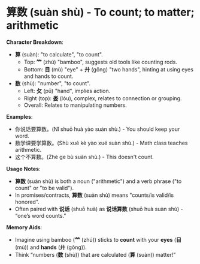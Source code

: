 # **算数 (suàn shù) - To count; to matter; arithmetic**

**Character Breakdown**:  
- **算** (suàn): "to calculate", "to count".
  - Top: **⺮** (zhú) "bamboo", suggests old tools like counting rods.
  - Bottom: **目** (mù) "eye" + **廾** (gǒng) "two hands", hinting at using eyes and hands to count.  
- **数** (shù): "number", "to count".
  - Left: **攵** (pū) "hand", implies action.
  - Right (top): **娄** (lóu), complex, relates to connection or grouping.
  - Overall: Relates to manipulating numbers.

**Examples**:  
- 你说话要算数。(Nǐ shuō huà yào suàn shù.) - You should keep your word.  
- 数学课要学算数。(Shù xué kè yào xué suàn shù.) - Math class teaches arithmetic.  
- 这个不算数。(Zhè ge bù suàn shù.) - This doesn't count.

**Usage Notes**:  
- **算数** (suàn shù) is both a noun ("arithmetic") and a verb phrase ("to count" or "to be valid").  
- In promises/contracts, **算数** (suàn shù) means "counts/is valid/is honored".  
- Often paired with **说话** (shuō huà) as **说话算数** (shuō huà suàn shù) - “one’s word counts.”

**Memory Aids**:  
- Imagine using bamboo (**⺮** (zhú)) sticks to **count** with your **eyes** (**目** (mù)) and **hands** (**廾** (gǒng)).  
- Think “numbers (**数** (shù)) that are calculated (**算** (suàn)) matter!”